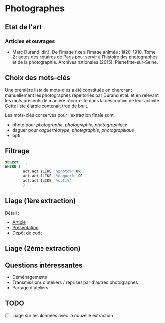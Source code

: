 # Photographes

## Etat de l'art
### Articles et ouvrages
* Marc Durand (dir.). De l’image fixe à l’image animée :  1820-1910. Tome 2 : actes des notaires de Paris pour servir à l’histoire des photographes et de la photographie. Archives nationales (2015). Pierrefitte-sur-Seine.

## Choix des mots-clés
Une première liste de mots-clés a été constituée en cherchant manuellement les photographes répertoriés par Durand et al. et en relevant les mots présents de manière récurrente dans la description de leur activité. Cette liste élargie contenait trop de bruit.

Les mots-clés conservés pour l'extraction finale sont
- photo pour <i>photographe</i>, <i>photographie</i>, <i>photographique</i>
- daguer pour <i>daguerréotype</i>, <i>photographie</i>, <i>photographique</i>
- opti

## Filtrage
```sql
SELECT ...
WHERE (
		act.act ILIKE '%photo%' OR
		act.act ILIKE '%daguer%' OR
		act.act ILIKE '%opti%'
		)
```

## Liage (1ère extraction)

Détail : 
- [Article](https://hal.science/hal-04121643/)
- [Présentation](https://docs.google.com/presentation/d/1rwIu4ilWswUI7ltXQRd4-AUwcRffb8CQJ54chePoRQc/edit?usp=sharing)
- [Dépôt de code](https://github.com/soduco/ic_2023_photographes_parisiens/tree/main/doc)

## Liage (2ème extraction)

## Questions intéressantes 
- Déménagements
- Transmissions d'ateliers / reprises par d'autres photographes
- Partage d'ateliers

## TODO
- [ ] Liage sur les données avec la nouvelle extraction
